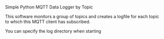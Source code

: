 
Simple Python MQTT Data Logger by Topic

This software monitors a group of topics and creates a logfile
for each topic to which this MQTT client has subscribed.


You can specify the log directory when starting

